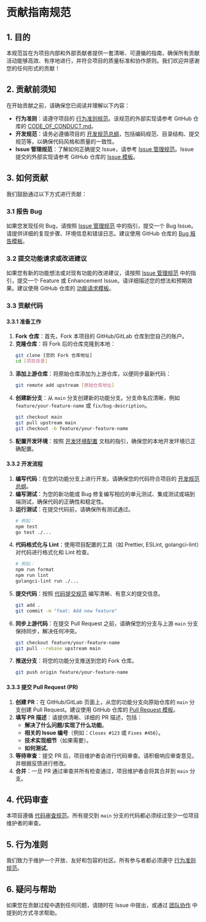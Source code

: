 # 贡献指南规范

## 1. 目的

本规范旨在为项目内部和外部贡献者提供一套清晰、可遵循的指南，确保所有贡献活动能够高效、有序地进行，并符合项目的质量标准和协作原则。我们欢迎并感谢您的任何形式的贡献！

## 2. 贡献前须知

在开始贡献之前，请确保您已阅读并理解以下内容：

*   **行为准则**：请遵守项目的 [行为准则规范](../guides/team-collaboration.md#行为准则)。该规范的外部实现请参考 GitHub 仓库的 [CODE_OF_CONDUCT.md](https://github.com/origadmin/.github/blob/main/CODE_OF_CONDUCT.md)。
*   **开发规范**：请务必遵循项目的 [开发规范总纲](../development-standards.md)，包括编码规范、目录结构、提交规范等，以确保代码风格和质量的一致性。
*   **Issue 管理规范**：了解如何正确提交 Issue，请参考 [Issue 管理规范](../workflow-issue-management.md)。Issue 提交的外部实现请参考 GitHub 仓库的 [Issue 模板](https://github.com/origadmin/.github/tree/main/ISSUE_TEMPLATE)。

## 3. 如何贡献

我们鼓励通过以下方式进行贡献：

### 3.1 报告 Bug

如果您发现任何 Bug，请按照 [Issue 管理规范](../workflow-issue-management.md) 中的指引，提交一个 Bug Issue。请提供详细的复现步骤、环境信息和错误日志。建议使用 GitHub 仓库的 [Bug 报告模板](https://github.com/origadmin/.github/blob/main/ISSUE_TEMPLATE/bug_report.md)。

### 3.2 提交功能请求或改进建议

如果您有新的功能想法或对现有功能的改进建议，请按照 [Issue 管理规范](../workflow-issue-management.md) 中的指引，提交一个 Feature 或 Enhancement Issue。请详细描述您的想法和预期效果。建议使用 GitHub 仓库的 [功能请求模板](https://github.com/origadmin/.github/blob/main/ISSUE_TEMPLATE/feature_request.md)。

### 3.3 贡献代码

#### 3.3.1 准备工作

1.  **Fork 仓库**：首先，Fork 本项目的 GitHub/GitLab 仓库到您自己的账户。
2.  **克隆仓库**：将 Fork 后的仓库克隆到本地：
    ```bash
    git clone [您的 Fork 仓库地址]
    cd [项目目录]
    ```
3.  **添加上游仓库**：将原始仓库添加为上游仓库，以便同步最新代码：
    ```bash
    git remote add upstream [原始仓库地址]
    ```
4.  **创建新分支**：从 `main` 分支创建新的功能分支。分支命名应清晰，例如 `feature/your-feature-name` 或 `fix/bug-description`。
    ```bash
    git checkout main
    git pull upstream main
    git checkout -b feature/your-feature-name
    ```
5.  **配置开发环境**：按照 [开发环境配置](./development-environment.md) 文档的指引，确保您的本地开发环境已正确配置。

#### 3.3.2 开发流程

1.  **编写代码**：在您的功能分支上进行开发。请确保您的代码符合项目的 [开发规范总纲](../development-standards.md)。
2.  **编写测试**：为您的新功能或 Bug 修复编写相应的单元测试、集成测试或端到端测试，确保代码的正确性和稳定性。
3.  **运行测试**：在提交代码前，请确保所有测试通过。
    ```bash
    # 例如：
    npm test
    go test ./...
    ```
4.  **代码格式化与 Lint**：使用项目配置的工具（如 Prettier, ESLint, golangci-lint）对代码进行格式化和 Lint 检查。
    ```bash
    # 例如：
    npm run format
    npm run lint
    golangci-lint run ./...
    ```
5.  **提交代码**：按照 [代码提交规范](../workflow-commit.md) 编写清晰、有意义的提交信息。
    ```bash
    git add .
    git commit -m "feat: Add new feature"
    ```
6.  **同步上游代码**：在提交 Pull Request 之前，请确保您的分支与上游 `main` 分支保持同步，解决任何冲突。
    ```bash
    git checkout feature/your-feature-name
    git pull --rebase upstream main
    ```
7.  **推送分支**：将您的功能分支推送到您的 Fork 仓库。
    ```bash
    git push origin feature/your-feature-name
    ```

#### 3.3.3 提交 Pull Request (PR)

1.  **创建 PR**：在 GitHub/GitLab 页面上，从您的功能分支向原始仓库的 `main` 分支创建 Pull Request。建议使用 GitHub 仓库的 [Pull Request 模板](https://github.com/origadmin/.github/blob/main/PULL_REQUEST_TEMPLATE.md)。
2.  **填写 PR 描述**：请提供清晰、详细的 PR 描述，包括：
    *   **解决了什么问题/实现了什么功能**。
    *   **相关的 Issue 编号**（例如：`Closes #123` 或 `Fixes #456`）。
    *   **技术实现细节**（如果需要）。
    *   **如何测试**。
3.  **等待审查**：提交 PR 后，项目维护者会进行代码审查。请积极响应审查意见，并根据反馈进行修改。
4.  **合并**：一旦 PR 通过审查并所有检查通过，项目维护者会将其合并到 `main` 分支。

## 4. 代码审查

本项目遵循 [代码审查规范](../workflow-review.md)。所有提交到 `main` 分支的代码都必须经过至少一位项目维护者的审查。

## 5. 行为准则

我们致力于维护一个开放、友好和包容的社区。所有参与者都必须遵守 [行为准则规范](../guides/team-collaboration.md#行为准则)。

## 6. 疑问与帮助

如果您在贡献过程中遇到任何问题，请随时在 Issue 中提出，或通过 [团队协作](./team-collaboration.md) 中提到的方式寻求帮助。
